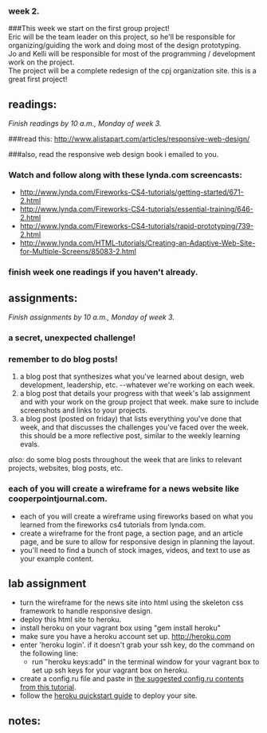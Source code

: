 ### week 2.

###This week we start on the first group project!  
Eric will be the team leader on this project, so he'll be responsible for organizing/guiding the work and doing most of the design prototyping.  
Jo and Kelli will be responsible for most of the programming / development work on the project.  
The project will be a complete redesign of the cpj organization site. this is a great first project!  


## readings:
_Finish readings by 10 a.m., Monday of week 3._

###read this: http://www.alistapart.com/articles/responsive-web-design/  

###also, read the responsive web design book i emailed to you.  

### Watch and follow along with these lynda.com screencasts:  
- http://www.lynda.com/Fireworks-CS4-tutorials/getting-started/671-2.html  
- http://www.lynda.com/Fireworks-CS4-tutorials/essential-training/646-2.html  
- http://www.lynda.com/Fireworks-CS4-tutorials/rapid-prototyping/739-2.html  
- http://www.lynda.com/HTML-tutorials/Creating-an-Adaptive-Web-Site-for-Multiple-Screens/85083-2.html  

### finish week one readings if you haven't already.



## assignments:
_Finish assignments by 10 a.m., Monday of week 3._

### a secret, unexpected challenge!  

### remember to do blog posts!  
1. a blog post that synthesizes what you've learned about design, web development, leadership, etc. --whatever we're working on each week.  
2. a blog post that details your progress with that week's lab assignment and with your work on the group project that week. make sure to include screenshots and links to your projects.  
3. a blog post (posted on friday) that lists everything you've done that week, and that discusses the challenges you've faced over the week. this should be a more reflective post, similar to the weekly learning evals.  

*also:* do some blog posts throughout the week that are links to relevant projects, websites, blog posts, etc.  

### each of you will create a wireframe for a news website like cooperpointjournal.com.  
- each of you will create a wireframe using fireworks based on what you learned from the fireworks cs4 tutorials from lynda.com.  
- create a wireframe for the front page, a section page, and an article page, and be sure to allow for responsive design in planning the layout.  
- you'll need to find a bunch of stock images, videos, and text to use as your example content.  

## lab assignment   
- turn the wireframe for the news site into html using the skeleton css framework to handle responsive design.  
- deploy this html site to heroku.  
- install heroku on your vagrant box using "gem install heroku"  
- make sure you have a heroku account set up. http://heroku.com  
- enter 'heroku login'. if it doesn't grab your ssh key, do the command on the following line:
  - run "heroku keys:add" in the terminal window for your vagrant box to set up ssh keys for your vagrant box on heroku.  
- create a config.ru file and paste in [the suggested config.ru contents from this tutorial](http://devcenter.heroku.com/articles/static-sites-on-heroku).  
- follow the [heroku quickstart guide](http://devcenter.heroku.com/articles/quickstart) to deploy your site.  

## notes:  
